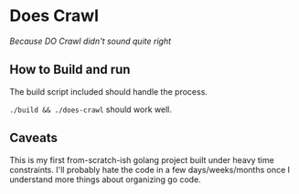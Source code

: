 # Does Crawl 

_Because DO Crawl didn't sound quite right_

## How to Build and run

The build script included should handle the process.

`./build && ./does-crawl` should work well.


## Caveats

This is my first from-scratch-ish golang project built under heavy time constraints. I'll probably hate the code in a few days/weeks/months once I understand more things about organizing go code.